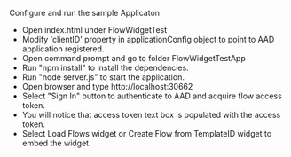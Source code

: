 Configure and run the sample Applicaton
 * Open index.html under FlowWidgetTest
 * Modify 'clientID' property in applicationConfig object to point to AAD application registered.
 * Open command prompt and go to folder FlowWidgetTestApp
 * Run "npm install" to install the dependencies.
 * Run "node server.js" to start the application.
 * Open browser and type http://localhost:30662
 * Select "Sign In" button to authenticate to AAD and acquire flow access token.
 * You will notice that access token text box is populated with the access token. 
 * Select Load Flows widget or Create Flow from TemplateID widget to embed the widget.